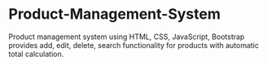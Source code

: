 # Product-Management-System
Product management system using HTML, CSS, JavaScript, Bootstrap provides add, edit, delete, search functionality for products with automatic total calculation.
